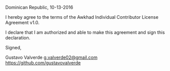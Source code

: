 Dominican Republic, 10-13-2016

I hereby agree to the terms of the Awkhad Individual Contributor License
Agreement v1.0.

I declare that I am authorized and able to make this agreement and sign this
declaration.

Signed,

Gustavo Valverde g.valverde02@gmail.com https://github.com/gustavovalverde
